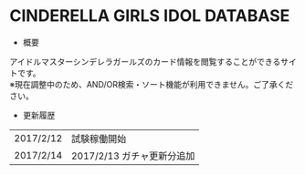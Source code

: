 # CINDERELLA GIRLS IDOL DATABASE
- <p>概要</p>
アイドルマスターシンデレラガールズのカード情報を閲覧することができるサイトです。<br/>
※現在調整中のため、AND/OR検索・ソート機能が利用できません。ご了承ください。<br/>

- <p>更新履歴</p>
<table>
	<tr>
		<td>2017/2/12</td>
		<td>試験稼働開始</td>
	</tr>
	<tr>
		<td>2017/2/14</td>
		<td>2017/2/13 ガチャ更新分追加</td>
	</tr>
</table>
